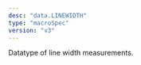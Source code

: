 ```yaml
---
desc: "data.LINEWIDTH"
type: "macroSpec"
version: "v3"
---
```


Datatype of line width measurements.